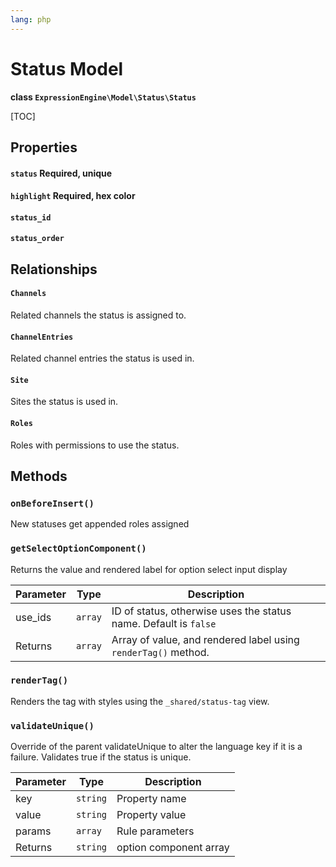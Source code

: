 ```yaml
---
lang: php
---
```


<!--
    This source file is part of the open source project
    ExpressionEngine User Guide (https://github.com/ExpressionEngine/ExpressionEngine-User-Guide)

    @link      https://expressionengine.com/
    @copyright Copyright (c) 2003-2020, Packet Tide, LLC (https://packettide.com)
    @license   https://expressionengine.com/license Licensed under Apache License, Version 2.0
-->

# Status Model

**class `ExpressionEngine\Model\Status\Status`**

[TOC]

## Properties

#### `status` Required, unique
#### `highlight` Required, hex color
#### `status_id`
#### `status_order`

## Relationships

#### `Channels`
Related channels the status is assigned to.

#### `ChannelEntries`
Related channel entries the status is used in.

#### `Site`
Sites the status is used in.

#### `Roles`
Roles with permissions to use the status.


## Methods

### `onBeforeInsert()`

New statuses get appended roles assigned

### `getSelectOptionComponent()`

Returns the value and rendered label for option select input display

| Parameter | Type         | Description                                   |
| --------- | ------------ | --------------------------------------------- |
| use_ids   | `array` | ID of status, otherwise uses the status name.  Default is `false` |
| Returns   | `array` | Array of value, and rendered label using `renderTag()` method.|

### `renderTag()`

Renders the tag with styles using the `_shared/status-tag` view.

### `validateUnique()`

Override of the parent validateUnique to alter the language key if it is a failure.  Validates true if the status is unique.

| Parameter | Type         | Description                                   |
| --------- | ------------ | --------------------------------------------- |
| key   | `string` | Property name |
| value   | `string` | Property value |
| params   | `array` | Rule parameters |
| Returns   | `string` | option component array |